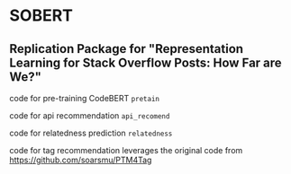 # SOBERT

## Replication Package for "Representation Learning for Stack Overflow Posts: How Far are We?"


code for pre-training CodeBERT `pretain`

code for api recommendation `api_recomend`

code for relatedness prediction `relatedness`

code for tag recommendation leverages the original code from https://github.com/soarsmu/PTM4Tag
